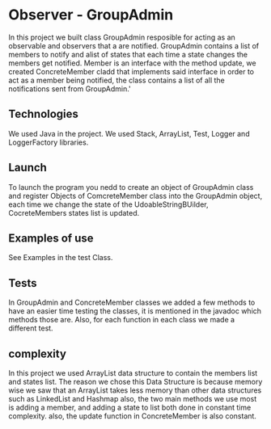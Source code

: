 # Observer - GroupAdmin
In this project we built class GroupAdmin resposible for acting as an observable and observers that a are notified.
GroupAdmin contains a list of members to notify and alist of states that each time a state changes the members get notified.
Member is an interface with the method update, we created ConcreteMember cladd that implements said interface in order to act as a member being notified, the class contains a list of all the notifications sent from GroupAdmin.'

## Technologies
We used Java in the project.
We used Stack, ArrayList, Test, Logger and LoggerFactory libraries.

## Launch
To launch the program you nedd to create an object of GroupAdmin class and register Objects of ComcreteMember class into the GroupAdmin object, each time we change the state of the UdoableStringBUilder, CocreteMembers states list is updated.

## Examples of use
See Examples in the test Class.

## Tests
In GroupAdmin and ConcreteMember classes we added a few methods to have an easier time testing the classes, it is mentioned in the javadoc which methods those are.
Also, for each function in each class we made a different test.

## complexity
In this project we used ArrayList data structure to contain the members list and states list.
The reason we chose this Data Structure is because memory wise we saw that an ArrayList takes less memory than other data structures such as LinkedList and Hashmap
also, the two main methods we use most is adding a member, and adding a state to list both done in constant time complexity. also, the update function in ConcreteMember is also constant.
